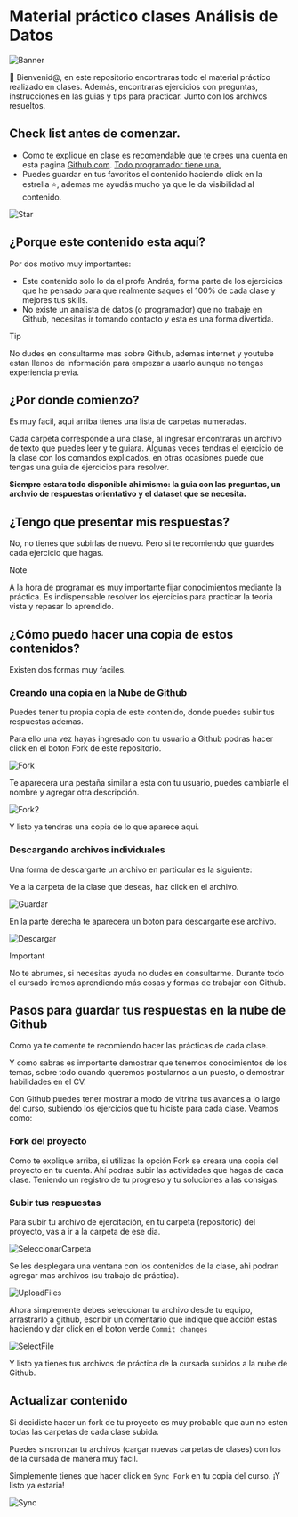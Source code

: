 # Material práctico clases Análisis de Datos

![Banner](https://github.com/Andresmup/recursos-analisis-datos/assets/77512331/111c233c-64ff-4f89-a111-916701038659)


👋​ Bienvenid@, en este repositorio encontraras todo el material práctico realizado en clases.
Además, encontraras ejercicios con preguntas, instrucciones en las guias y tips para practicar. Junto con los archivos resueltos.

## Check list antes de comenzar.
 - Como te expliqué en clase es recomendable que te crees una cuenta en esta pagina [Github.com](https://github.com/). <ins>Todo programador tiene una.</ins>
 - Puedes guardar en tus favoritos el contenido haciendo click en la estrella ⭐​, ademas me ayudás mucho ya que le da visibilidad al contenido.

![Star](https://github.com/Andresmup/recursos-analisis-datos/assets/77512331/fc9ad4b7-6a74-44c9-9b1b-9921c3e25f34)

## ¿Porque este contenido esta aquí?

Por dos motivo muy importantes:

- Este contenido solo lo da el profe Andrés, forma parte de los ejercicios que he pensado para que realmente saques el 100% de cada clase y mejores tus skills.
- No existe un analista de datos (o programador) que no trabaje en Github, necesitas ir tomando contacto y esta es una forma divertida.

> [!TIP]
> No dudes en consultarme mas sobre Github, ademas internet y youtube estan llenos de información para empezar a usarlo aunque no tengas experiencia previa.

## ¿Por donde comienzo?

Es muy facil, aqui arriba tienes una lista de carpetas numeradas.

Cada carpeta corresponde a una clase, al ingresar encontraras un archivo de texto que puedes leer y te guiara.
Algunas veces tendras el ejercicio de la clase con los comandos explicados, en otras ocasiones puede que tengas una guia de ejercicios para resolver.

**Siempre estara todo disponible ahi mismo: la guia con las preguntas, un archvio de respuestas orientativo y el dataset que se necesita.**

## ¿Tengo que presentar mis respuestas?

No, no tienes que subirlas de nuevo. Pero si te recomiendo que guardes cada ejercicio que hagas.

> [!NOTE]  
> A la hora de programar es muy importante fijar conocimientos mediante la práctica. Es indispensable resolver los ejercicios para practicar la teoria vista y repasar lo aprendido.

## ¿Cómo puedo hacer una copia de estos contenidos?

Existen dos formas muy faciles.

### Creando una copia en la Nube de Github

Puedes tener tu propia copia de este contenido, donde puedes subir tus respuestas ademas.

Para ello una vez hayas ingresado con tu usuario a Github podras hacer click en el boton Fork de este repositorio.

![Fork](https://github.com/Andresmup/recursos-analisis-datos/assets/77512331/d0a46872-a1a7-4f65-8f3f-36a7b1bdcb82)

Te aparecera una pestaña similar a esta con tu usuario, puedes cambiarle el nombre y agregar otra descripción.

![Fork2](https://github.com/Andresmup/recursos-analisis-datos/assets/77512331/69ec0213-64ad-41d7-9d3d-b84c31e780f4)

Y listo ya tendras una copia de lo que aparece aqui.

### Descargando archivos individuales

Una forma de descargarte un archivo en particular es la siguiente:

Ve a la carpeta de la clase que deseas, haz click en el archivo.

![Guardar](https://github.com/Andresmup/recursos-analisis-datos/assets/77512331/5ba1dd46-23b6-430c-b443-7deb13fb1394)

En la parte derecha te aparecera un boton para descargarte ese archivo.

![Descargar](https://github.com/Andresmup/recursos-analisis-datos/assets/77512331/8cf3b2f2-b486-4985-b344-a02010110c10)

> [!IMPORTANT]  
> No te abrumes, si necesitas ayuda no dudes en consultarme. Durante todo el cursado iremos aprendiendo más cosas y formas de trabajar con Github.


## Pasos para guardar tus respuestas en la nube de Github

Como ya te comente te recomiendo hacer las prácticas de cada clase.

Y como sabras es importante demostrar que tenemos conocimientos de los temas, sobre todo cuando queremos postularnos a un puesto, o demostrar habilidades en el CV.

Con Github puedes tener mostrar a modo de vitrina tus avances a lo largo del curso, subiendo los ejercicios que tu hiciste para cada clase. Veamos como:

### Fork del proyecto

Como te explique arriba, si utilizas la opción Fork se creara una copia del proyecto en tu cuenta. Ahí podras subir las actividades que hagas de cada clase. 
Teniendo un registro de tu progreso y tu soluciones a las consigas.

### Subir tus respuestas
Para subir tu archivo de ejercitación, en tu carpeta (repositorio) del proyecto, vas a ir a la carpeta de ese dia.

![SeleccionarCarpeta](https://github.com/Andresmup/recursos-analisis-datos/assets/77512331/bc84db71-6dd5-43eb-8623-9b5b2e59ccac)

Se les desplegara una ventana con los contenidos de la clase, ahi podran agregar mas archivos (su trabajo de práctica).

![UploadFiles](https://github.com/Andresmup/recursos-analisis-datos/assets/77512331/dfd8cb0c-d13e-4fe7-9fba-fbe2c03aebba)


Ahora simplemente debes seleccionar tu archivo desde tu equipo, arrastrarlo a github, escribir un comentario que indique que acción estas haciendo y dar click en el boton verde `Commit changes`

![SelectFile](https://github.com/Andresmup/recursos-analisis-datos/assets/77512331/90135b64-9466-432e-95f4-3579447ae4f7)

Y listo ya tienes tus archivos de práctica de la cursada subidos a la nube de Github.


## Actualizar contenido 

Si decidiste hacer un fork de tu proyecto es muy probable que aun no esten todas las carpetas de cada clase subida.

Puedes sincronzar tu archivos (cargar nuevas carpetas de clases) con los de la cursada de manera muy facil.

Simplemente tienes que hacer click en `Sync Fork` en tu copia del curso. ¡Y listo ya estaria!

![Sync](https://github.com/Andresmup/recursos-analisis-datos/assets/77512331/5575722a-b35d-48d5-a538-7614060ee54d)
